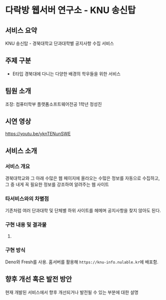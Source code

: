 # 다락방 웹서버 연구소 - KNU 송신탑
## 서비스 요약
KNU 송신탑 - 경북대학교 단과대학별 공지사항 수집 서비스

## 주제 구분
-	E타입 경북대에 다니는 다양한 배경의 학우들을 위한 서비스

## 팀원 소개
조장: 컴퓨터학부 플랫폼소프트웨어전공 1학년 정성진

## 시연 영상
https://youtu.be/yknTENunSWE

## 서비스 소개
### 서비스 개요
경북대학교와 그 아래 수많은 웹 페이지에 올라오는 수많은 정보를 자동으로 수집하고, 그 중 내게 꼭 필요한 정보를 강조하여 알려주는 웹 사이트

### 타서비스와의 차별점
기존처럼 여러 단과대학 및 단체별 하위 사이트를 헤메며 공지사항을 찾지 않아도 된다. 

### 구현 내용 및 결과물
1. 

### 구현 방식
Deno와 Fresh를 사용. 홈서버를 활용해 `https://knu-info.nulable.kr`에 배포함.

## 향후 개선 혹은 발전 방안
현재 개발된 서비스에서 향후 개선되거나 발전될 수 있는 부분에 대한 설명
